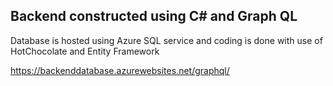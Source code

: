 ## Backend constructed using C# and Graph QL

Database is hosted using Azure SQL service and coding is done with use of HotChocolate and Entity Framework  

https://backenddatabase.azurewebsites.net/graphql/
